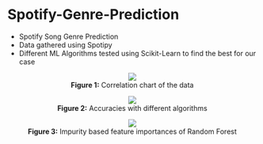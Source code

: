 # Spotify-Genre-Prediction
* Spotify Song Genre Prediction
* Data gathered using Spotipy
* Different ML Algorithms tested using Scikit-Learn to find the best for our case

<p align="center">
  <img src="../main/img/correlation.png">
  <br /><b>Figure 1:</b> Correlation chart of the data
</p><p align="center">
  <img src="../main/img/accuracies.png">
  <br /><b>Figure 2:</b> Accuracies with different algorithms
</p><p align="center">
  <img src="../main/img/feature_importances.png">
  <br /><b>Figure 3:</b> Impurity based feature importances of Random Forest
</p>
